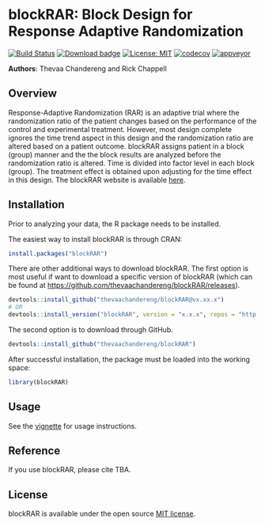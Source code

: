 # blockRAR: Block Design for Response Adaptive Randomization

[![Build Status](https://travis-ci.org/thevaachandereng/blockRAR.svg?branch=master)](https://travis-ci.org/thevaachandereng/blockRAR)
[![Download badge](https://cranlogs.r-pkg.org/badges/blockRAR)](https://cran.r-project.org/package=blockRAR)
[![License: MIT](https://img.shields.io/badge/License-MIT-yellow.svg)](https://opensource.org/licenses/MIT)
[![codecov](https://codecov.io/gh/thevaachandereng/blockRAR/branch/master/graph/badge.svg)](https://codecov.io/gh/thevaachandereng/blockRAR)
[![appveyor](https://ci.appveyor.com/api/projects/status/gf202269ohpknxhx?svg=true)](https://ci.appveyor.com/project/thevaachandereng/blockrar)

**Authors**: Thevaa Chandereng and Rick Chappell


Overview
--------
Response-Adaptive Randomization (RAR) is an adaptive trial where the randomization ratio of the patient changes based on the performance of the control and experimental treatment. 
However, most design complete ignores the time trend aspect in this design and the randomization
ratio are altered based on a patient outcome. 
blockRAR assigns patient in a block (group) manner and the the block results are analyzed before the randomization ratio is altered.
Time is divided into factor level in each block (group).
The treatment effect is obtained upon adjusting for the time effect in this design. 
The blockRAR website is available [here](https://thevaachandereng/blockRAR/). 


Installation
------------
Prior to analyzing your data, the R package needs to be installed.

The easiest way to install blockRAR is through CRAN:

``` r
install.packages("blockRAR")
```

There are other additional ways to download blockRAR.
The first option is most useful if want to download a specific version of blockRAR
(which can be found at https://github.com/thevaachandereng/blockRAR/releases).
``` r 
devtools::install_github("thevaachandereng/blockRAR@vx.xx.x")
# OR 
devtools::install_version("blockRAR", version = "x.x.x", repos = "http://cran.us.r-project.org")
```

The second option is to download through GitHub. 

``` r
devtools::install_github("thevaachandereng/blockRAR")
```

After successful installation, the package must be loaded into the working space:

``` r 
library(blockRAR)
```

Usage
------------
See the [vignette](https://thevaachandereng.github.io/blockRAR/articles/blockRAR.html) for usage instructions.


Reference
------------
If you use blockRAR, please cite TBA. 

License
------------
blockRAR is available under the open source [MIT license](http://opensource.org/licenses/MIT).
